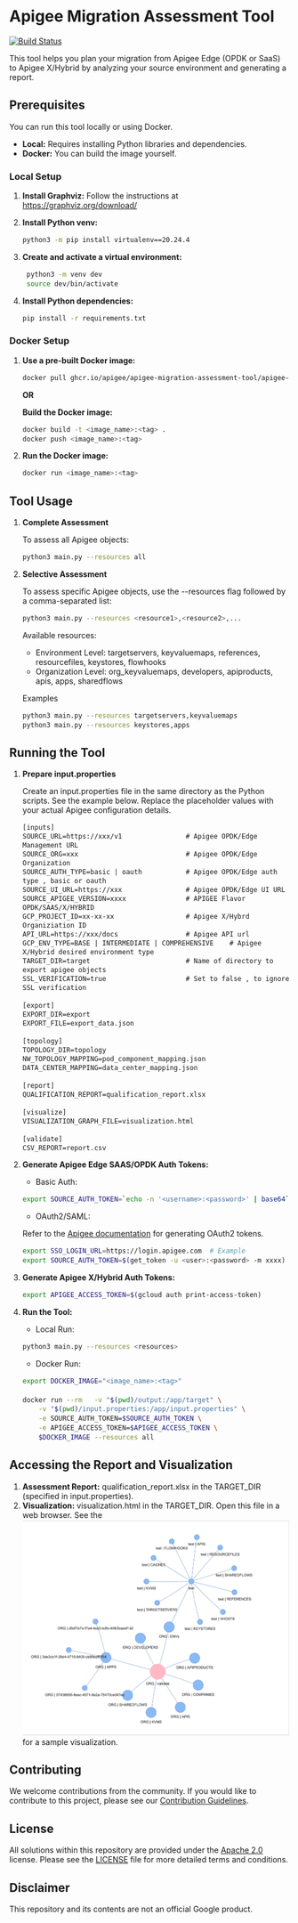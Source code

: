 # Apigee Migration Assessment Tool

[![Build Status](https://github.com/apigee/apigee-migration-assessment-tool/actions/workflows/tests.yml/badge.svg)](https://github.com/apigee/apigee-migration-assessment-tool/actions/workflows/tests.yml)

This tool helps you plan your migration from Apigee Edge (OPDK or SaaS) to Apigee X/Hybrid by analyzing your source environment and generating a report.

## Prerequisites

You can run this tool locally or using Docker.

* **Local:** Requires installing Python libraries and dependencies.
* **Docker:**  You can build the image yourself.

### Local Setup

1. **Install Graphviz:** Follow the instructions at https://graphviz.org/download/

2. **Install Python venv:**

   ```bash
   python3 -m pip install virtualenv==20.24.4
   ```
3. **Create and activate a virtual environment:**
   ```bash
    python3 -m venv dev
    source dev/bin/activate
   ```
4. **Install Python dependencies:**
    ```bash
    pip install -r requirements.txt
    ```

### Docker Setup
1.  **Use a pre-built Docker image:**
    ```bash
    docker pull ghcr.io/apigee/apigee-migration-assessment-tool/apigee-migration-assessment-tool:latest
    ```
    **OR**

    **Build the Docker image:**
    ```bash
    docker build -t <image_name>:<tag> .
    docker push <image_name>:<tag>
    ```

2. **Run the Docker image:**
    ```bash
    docker run <image_name>:<tag>
    ```

## Tool Usage
1. **Complete Assessment**

    To assess all Apigee objects:
    ```bash
    python3 main.py --resources all
    ```

2. **Selective Assessment**

    To assess specific Apigee objects, use the --resources flag followed by a comma-separated list:
    ```bash
    python3 main.py --resources <resource1>,<resource2>,...
    ```
    Available resources:
    * Environment Level: targetservers, keyvaluemaps, references, resourcefiles, keystores, flowhooks
    * Organization Level: org_keyvaluemaps, developers, apiproducts, apis, apps, sharedflows

    Examples

    ```bash
    python3 main.py --resources targetservers,keyvaluemaps
    python3 main.py --resources keystores,apps
    ```
## Running the Tool
1. **Prepare input.properties**

    Create an input.properties file in the same directory as the Python scripts. See the example below. Replace the placeholder values with your actual Apigee configuration details.
    ```
    [inputs]      
    SOURCE_URL=https://xxx/v1                # Apigee OPDK/Edge Management URL 
    SOURCE_ORG=xxx                           # Apigee OPDK/Edge Organization
    SOURCE_AUTH_TYPE=basic | oauth           # Apigee OPDK/Edge auth type , basic or oauth
    SOURCE_UI_URL=https://xxx                # Apigee OPDK/Edge UI URL
    SOURCE_APIGEE_VERSION=xxxx               # APIGEE Flavor OPDK/SAAS/X/HYBRID
    GCP_PROJECT_ID=xx-xx-xx                  # Apigee X/Hybrd Organiziation ID
    API_URL=https://xxx/docs                 # Apigee API url
    GCP_ENV_TYPE=BASE | INTERMEDIATE | COMPREHENSIVE    # Apigee X/Hybrid desired environment type
    TARGET_DIR=target                        # Name of directory to export apigee objects 
    SSL_VERIFICATION=true                    # Set to false , to ignore SSL verification

    [export]
    EXPORT_DIR=export
    EXPORT_FILE=export_data.json

    [topology]
    TOPOLOGY_DIR=topology
    NW_TOPOLOGY_MAPPING=pod_component_mapping.json
    DATA_CENTER_MAPPING=data_center_mapping.json

    [report]
    QUALIFICATION_REPORT=qualification_report.xlsx

    [visualize]
    VISUALIZATION_GRAPH_FILE=visualization.html

    [validate]
    CSV_REPORT=report.csv
    ```
2. **Generate Apigee Edge SAAS/OPDK Auth Tokens:**

    * Basic Auth:
    ```bash
    export SOURCE_AUTH_TOKEN=`echo -n '<username>:<password>' | base64`
    ```
    *  OAuth2/SAML:
    
    Refer to the [Apigee documentation](https://docs.apigee.com/api-platform/system-administration/management-api-overview) for generating OAuth2 tokens.
    ```bash
    export SSO_LOGIN_URL=https://login.apigee.com  # Example
    export SOURCE_AUTH_TOKEN=$(get_token -u <user>:<password> -m xxxx) # Example using a helper script
    ```

3. **Generate Apigee X/Hybrid Auth Tokens:**
    ```bash
    export APIGEE_ACCESS_TOKEN=$(gcloud auth print-access-token)
    ```
4. **Run the Tool:**

    * Local Run:
    ```bash
    python3 main.py --resources <resources>
    ```

    * Docker Run:
    ```bash
    export DOCKER_IMAGE="<image_name>:<tag>"

    docker run --rm   -v "$(pwd)/output:/app/target" \
        -v "$(pwd)/input.properties:/app/input.properties" \
        -e SOURCE_AUTH_TOKEN=$SOURCE_AUTH_TOKEN \
        -e APIGEE_ACCESS_TOKEN=$APIGEE_ACCESS_TOKEN \
        $DOCKER_IMAGE --resources all
    ```

## Accessing the Report and Visualization

1. **Assessment Report:**
    qualification_report.xlsx in the TARGET_DIR (specified in input.properties).
2. **Visualization:**
    visualization.html in the TARGET_DIR. Open this file in a web browser. 
    See the ![alt text](assets/visualization.png) for a sample visualization.


## Contributing
We welcome contributions from the community. If you would like to contribute to this project, please see our [Contribution Guidelines](./CONTRIBUTING.md).

## License

All solutions within this repository are provided under the
[Apache 2.0](https://www.apache.org/licenses/LICENSE-2.0) license.
Please see the [LICENSE](./LICENSE) file for more detailed terms and conditions.

## Disclaimer

This repository and its contents are not an official Google product.
